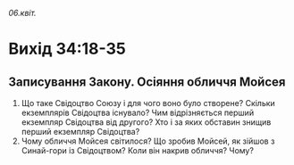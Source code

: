 
_06.квіт._

# Вихід 34:18-35

## Записування Закону. Осіяння обличчя Мойсея
1. Що таке Свідоцтво Союзу і для чого воно було створене? Скільки екземплярів Свідоцтва існувало? Чим відрізняється перший екземпляр Свідоцтва від другого? Хто і за яких обставин знищив перший екземпляр Свідоцтва?
2. Чому обличчя Мойсея світилося? Що зробив Мойсей, як зійшов з Синай-гори із Свідоцтвом? Коли він накрив обличчя? Чому?
